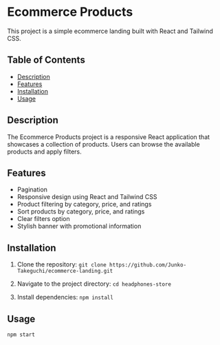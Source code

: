 # Ecommerce Products

This project is a simple ecommerce landing built with React and Tailwind CSS.

## Table of Contents

- [Description](#description)
- [Features](#features)
- [Installation](#installation)
- [Usage](#usage)

## Description
The Ecommerce Products project is a responsive React application that showcases a collection of products. Users can browse the available products and apply filters.

## Features

- Pagination
- Responsive design using React and Tailwind CSS
- Product filtering by category, price, and ratings
- Sort products by category, price, and ratings
- Clear filters option
- Stylish banner with promotional information

## Installation

1. Clone the repository:
`git clone https://github.com/Junko-Takeguchi/ecommerce-landing.git`

3. Navigate to the project directory:
`cd headphones-store`

4. Install dependencies:
`npm install`

## Usage
`npm start`

